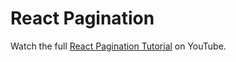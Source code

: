 # React Pagination

Watch the full [React Pagination Tutorial](https://youtu.be/Ex3r5CTQL1k) on YouTube.
